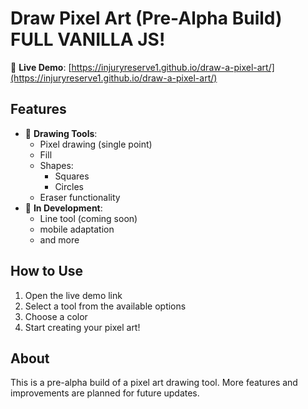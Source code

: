 # Draw Pixel Art (Pre-Alpha Build) FULL VANILLA JS!

🚀 **Live Demo**: [https://injuryreserve1.github.io/draw-a-pixel-art/](https://injuryreserve1.github.io/draw-a-pixel-art/)

## Features

- 🎨 **Drawing Tools**:
  - Pixel drawing (single point)
  - Fill
  - Shapes:
    - Squares
    - Circles
  - Eraser functionality
- 🔧 **In Development**:
  - Line tool (coming soon)
  - mobile adaptation
  - and more

## How to Use

1. Open the live demo link
2. Select a tool from the available options
3. Choose a color
4. Start creating your pixel art!

## About

This is a pre-alpha build of a pixel art drawing tool. More features and improvements are planned for future updates.
